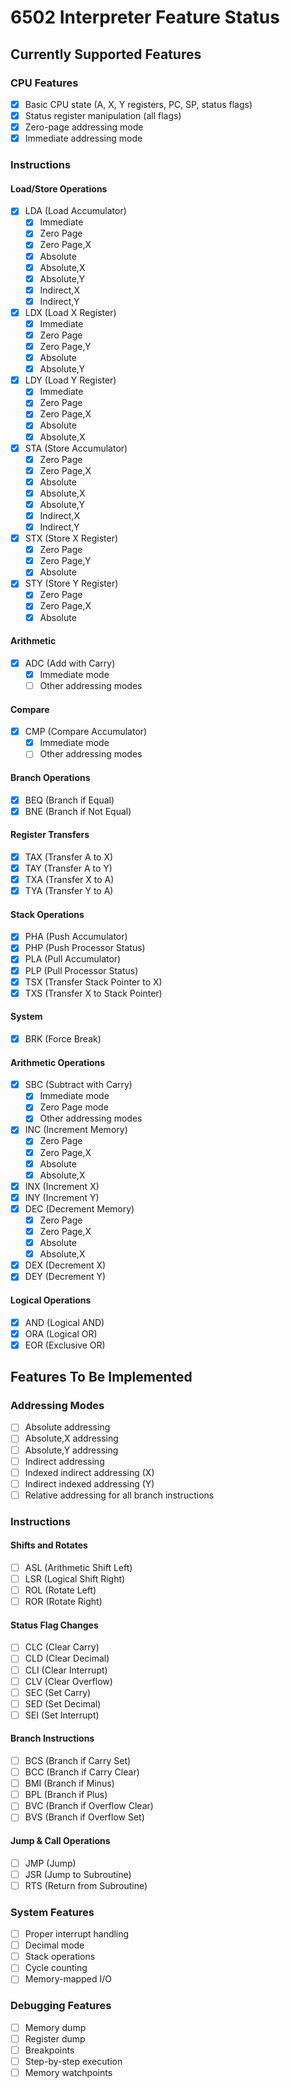 # 6502 Interpreter Feature Status

## Currently Supported Features

### CPU Features
- [x] Basic CPU state (A, X, Y registers, PC, SP, status flags)
- [x] Status register manipulation (all flags)
- [x] Zero-page addressing mode
- [x] Immediate addressing mode

### Instructions
#### Load/Store Operations
- [x] LDA (Load Accumulator)
  - [x] Immediate
  - [x] Zero Page
  - [x] Zero Page,X
  - [x] Absolute
  - [x] Absolute,X
  - [x] Absolute,Y
  - [x] Indirect,X
  - [x] Indirect,Y
- [x] LDX (Load X Register)
  - [x] Immediate
  - [x] Zero Page
  - [x] Zero Page,Y
  - [x] Absolute
  - [x] Absolute,Y
- [x] LDY (Load Y Register)
  - [x] Immediate
  - [x] Zero Page
  - [x] Zero Page,X
  - [x] Absolute
  - [x] Absolute,X
- [x] STA (Store Accumulator)
  - [x] Zero Page
  - [x] Zero Page,X
  - [x] Absolute
  - [x] Absolute,X
  - [x] Absolute,Y
  - [x] Indirect,X
  - [x] Indirect,Y
- [x] STX (Store X Register)
  - [x] Zero Page
  - [x] Zero Page,Y
  - [x] Absolute
- [x] STY (Store Y Register)
  - [x] Zero Page
  - [x] Zero Page,X
  - [x] Absolute

#### Arithmetic
- [x] ADC (Add with Carry)
  - [x] Immediate mode
  - [ ] Other addressing modes

#### Compare
- [x] CMP (Compare Accumulator)
  - [x] Immediate mode
  - [ ] Other addressing modes

#### Branch Operations
- [x] BEQ (Branch if Equal)
- [x] BNE (Branch if Not Equal)

#### Register Transfers
- [x] TAX (Transfer A to X)
- [x] TAY (Transfer A to Y)
- [x] TXA (Transfer X to A)
- [x] TYA (Transfer Y to A)

#### Stack Operations
- [X] PHA (Push Accumulator)
- [X] PHP (Push Processor Status)
- [X] PLA (Pull Accumulator)
- [X] PLP (Pull Processor Status)
- [X] TSX (Transfer Stack Pointer to X)
- [X] TXS (Transfer X to Stack Pointer)

#### System
- [x] BRK (Force Break)

#### Arithmetic Operations
- [x] SBC (Subtract with Carry)
  - [x] Immediate mode
  - [x] Zero Page mode
  - [x] Other addressing modes
- [x] INC (Increment Memory)
  - [x] Zero Page
  - [x] Zero Page,X
  - [x] Absolute
  - [x] Absolute,X
- [x] INX (Increment X)
- [x] INY (Increment Y)
- [x] DEC (Decrement Memory)
  - [x] Zero Page
  - [x] Zero Page,X
  - [x] Absolute
  - [x] Absolute,X
- [x] DEX (Decrement X)
- [x] DEY (Decrement Y)

#### Logical Operations
- [x] AND (Logical AND)
- [x] ORA (Logical OR)
- [x] EOR (Exclusive OR)

## Features To Be Implemented

### Addressing Modes
- [ ] Absolute addressing
- [ ] Absolute,X addressing
- [ ] Absolute,Y addressing
- [ ] Indirect addressing
- [ ] Indexed indirect addressing (X)
- [ ] Indirect indexed addressing (Y)
- [ ] Relative addressing for all branch instructions

### Instructions

#### Shifts and Rotates
- [ ] ASL (Arithmetic Shift Left)
- [ ] LSR (Logical Shift Right)
- [ ] ROL (Rotate Left)
- [ ] ROR (Rotate Right)

#### Status Flag Changes
- [ ] CLC (Clear Carry)
- [ ] CLD (Clear Decimal)
- [ ] CLI (Clear Interrupt)
- [ ] CLV (Clear Overflow)
- [ ] SEC (Set Carry)
- [ ] SED (Set Decimal)
- [ ] SEI (Set Interrupt)

#### Branch Instructions
- [ ] BCS (Branch if Carry Set)
- [ ] BCC (Branch if Carry Clear)
- [ ] BMI (Branch if Minus)
- [ ] BPL (Branch if Plus)
- [ ] BVC (Branch if Overflow Clear)
- [ ] BVS (Branch if Overflow Set)

#### Jump & Call Operations
- [ ] JMP (Jump)
- [ ] JSR (Jump to Subroutine)
- [ ] RTS (Return from Subroutine)

### System Features
- [ ] Proper interrupt handling
- [ ] Decimal mode
- [ ] Stack operations
- [ ] Cycle counting
- [ ] Memory-mapped I/O

### Debugging Features
- [ ] Memory dump
- [ ] Register dump
- [ ] Breakpoints
- [ ] Step-by-step execution
- [ ] Memory watchpoints
